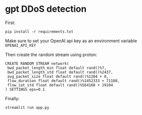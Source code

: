 # gpt DDoS detection

First:

```pip install -r requirements.txt```

Make sure to set your OpenAI api key as an environment variable ```OPENAI_API_KEY```

Then create the random stream using proton:

```
CREATE RANDOM STREAM network(
 bwd_packet_length_min float default rand()%7,
 bwd_packet_length_std float default rand()%2437,
 avg_packet_size float default rand()%1284 + 8,
 flow_duration float default rand()%1452333 + 71180,
 flow_iat_std float default rand()%564168 + 19104
) SETTINGS eps=0.1
```

Finally:

```streamlit run app.py```
